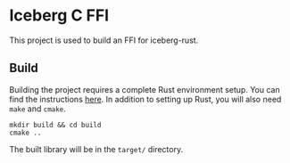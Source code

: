 <!--
  ~ Licensed to the Apache Software Foundation (ASF) under one
  ~ or more contributor license agreements.  See the NOTICE file
  ~ distributed with this work for additional information
  ~ regarding copyright ownership.  The ASF licenses this file
  ~ to you under the Apache License, Version 2.0 (the
  ~ "License"); you may not use this file except in compliance
  ~ with the License.  You may obtain a copy of the License at
  ~
  ~   http://www.apache.org/licenses/LICENSE-2.0
  ~
  ~ Unless required by applicable law or agreed to in writing,
  ~ software distributed under the License is distributed on an
  ~ "AS IS" BASIS, WITHOUT WARRANTIES OR CONDITIONS OF ANY
  ~ KIND, either express or implied.  See the License for the
  ~ specific language governing permissions and limitations
  ~ under the License.
-->

# Iceberg C FFI

This project is used to build an FFI for iceberg-rust.

## Build

Building the project requires a complete Rust environment setup. You can find the instructions [here](../../CONTRIBUTING.md). In addition to setting up Rust, you will also need `make` and `cmake`.

```shell
mkdir build && cd build
cmake ..
```

The built library will be in the `target/` directory.